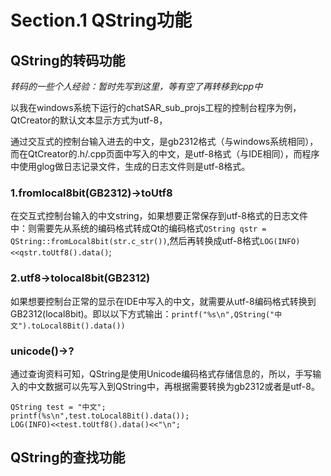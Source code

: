# Section.1 QString功能

## QString的转码功能

*转码的一些个人经验：暂时先写到这里，等有空了再转移到cpp中*

以我在windows系统下运行的chatSAR_sub_projs工程的控制台程序为例，QtCreator的默认文本显示方式为utf-8，

通过交互式的控制台输入进去的中文，是gb2312格式（与windows系统相同），而在QtCreator的.h/.cpp页面中写入的中文，是utf-8格式（与IDE相同），而程序中使用glog做日志记录文件，生成的日志文件则是utf-8格式。


### 1.fromlocal8bit(GB2312)->toUtf8

在交互式控制台输入的中文string，如果想要正常保存到utf-8格式的日志文件中：则需要先从系统的编码格式转成Qt的编码格式`QString qstr = QString::fromLocal8bit(str.c_str())`,然后再转换成utf-8格式`LOG(INFO)<<qstr.toUtf8().data()`;

### 2.utf8->tolocal8bit(GB2312)

如果想要控制台正常的显示在IDE中写入的中文，就需要从utf-8编码格式转换到GB2312(local8bit)。即以以下方式输出：`printf("%s\n",QString("中文").toLocal8Bit().data())`

### unicode()->?

通过查询资料可知，QString是使用Unicode编码格式存储信息的，所以，手写输入的中文数据可以先写入到QString中，再根据需要转换为gb2312或者是utf-8。
```
QString test = "中文";
printf(%s\n",test.toLocal8Bit().data());
LOG(INFO)<<test.toUtf8().data()<<"\n";
```

## QString的查找功能
